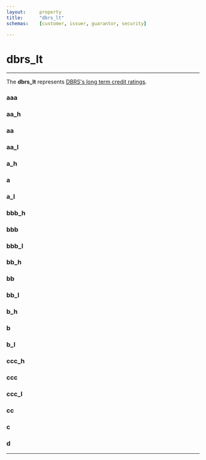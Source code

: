 ```yaml
---
layout:     property
title:      "dbrs_lt"
schemas:    [customer, issuer, guarantor, security]

---
```


# dbrs_lt

---

The **dbrs_lt** represents [DBRS's long term credit ratings](https://www.dbrsmorningstar.com/understanding-ratings#ratings_overview).


### aaa

### aa_h

### aa

### aa_l

### a_h

### a

### a_l

### bbb_h

### bbb

### bbb_l

### bb_h

### bb

### bb_l

### b_h

### b

### b_l

### ccc_h

### ccc

### ccc_l

### cc

### c

### d


---